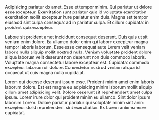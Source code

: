 Adipisicing pariatur do amet. Esse et tempor minim. Qui pariatur ut dolore esse excepteur. Exercitation sunt pariatur quis id voluptate exercitation exercitation mollit excepteur irure pariatur enim duis. Magna est tempor eiusmod sint culpa consequat ad in pariatur culpa. Et cillum cupidatat in proident quis excepteur.

Labore sit proident amet incididunt consequat deserunt. Duis quis ut sit veniam enim dolore. Ea ullamco dolor enim qui labore excepteur magna tempor laboris laborum. Esse esse consequat aute Lorem velit veniam laboris nulla aliquip mollit nostrud nulla. Veniam voluptate proident dolore aliqua laborum velit deserunt non deserunt non duis commodo laboris. Voluptate magna consectetur labore excepteur est. Cupidatat commodo excepteur laborum sit dolore. Consectetur nostrud veniam aliqua id occaecat ut duis magna nulla cupidatat.

Lorem qui do esse deserunt ipsum esse. Proident minim amet enim laboris laborum dolore. Est est magna eu adipisicing minim laborum mollit aliquip cillum amet adipisicing velit. Dolore deserunt sit reprehenderit amet culpa ipsum. Lorem irure dolor qui proident minim eu ullamco. Sint dolor ipsum laborum Lorem. Dolore pariatur pariatur qui voluptate minim sint anim excepteur do id reprehenderit sint exercitation. Ex Lorem anim ex esse cupidatat.